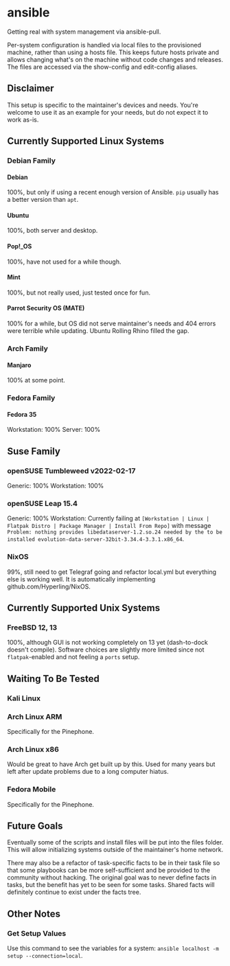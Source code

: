 # ansible
Getting real with system management via ansible-pull.

Per-system configuration is handled via local files to the provisioned machine,
rather than using a hosts file. This keeps future hosts private and allows
changing what's on the machine without code changes and releases. The files are
accessed via the show-config and edit-config aliases.

## Disclaimer
This setup is specific to the maintainer's devices and needs. You're welcome to
use it as an example for your needs, but do not expect it to work as-is.

## Currently Supported Linux Systems
### Debian Family
#### Debian
100%, but only if using a recent enough version of Ansible. `pip` usually has a
better version than `apt`.
#### Ubuntu
100%, both server and desktop.
#### Pop!_OS
100%, have not used for a while though.
#### Mint
100%, but not really used, just tested once for fun.
#### Parrot Security OS (MATE)
100% for a while, but OS did not serve maintainer's needs and 404 errors were
terrible while updating. Ubuntu Rolling Rhino filled the gap.

### Arch Family
#### Manjaro
100% at some point.

### Fedora Family
#### Fedora 35
Workstation: 100%
Server: 100%

## Suse Family
### openSUSE Tumbleweed v2022-02-17
Generic: 100%
Workstation: 100%

### openSUSE Leap 15.4
Generic: 100%
Workstation: Currently failing at `[Workstation | Linux | Flatpak Distro | Package Manager | Install From Repo]` with message `Problem: nothing provides libedataserver-1.2.so.24 needed by the to be installed evolution-data-server-32bit-3.34.4-3.3.1.x86_64`.

### NixOS
99%, still need to get Telegraf going and refactor local.yml but everything else
is working well. It is automatically implementing github.com/Hyperling/NixOS.

## Currently Supported Unix Systems
### FreeBSD 12, 13
100%, although GUI is not working completely on 13 yet (dash-to-dock doesn't compile).
Software choices are slightly more limited since not `flatpak`-enabled and not feeling a `ports` setup.

## Waiting To Be Tested
### Kali Linux
### Arch Linux ARM
Specifically for the Pinephone.
### Arch Linux x86
Would be great to have Arch get built up by this. Used for many years but left
after update problems due to a long computer hiatus.
### Fedora Mobile
Specifically for the Pinephone.

## Future Goals
Eventually some of the scripts and install files will be put into the files
folder. This will allow initializing systems outside of the maintainer's home
network.

There may also be a refactor of task-specific facts to be in their task file so
that some playbooks can be more self-sufficient and be provided to the community
without hacking. The original goal was to never define facts in tasks, but the
benefit has yet to be seen for some tasks. Shared facts will definitely continue
to exist under the facts tree.

## Other Notes
### Get Setup Values
Use this command to see the variables for a system:
`ansible localhost -m setup --connection=local`.